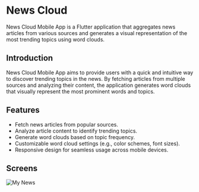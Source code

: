 # News Cloud 

News Cloud Mobile App is a Flutter application that aggregates news articles from various sources and generates a visual representation of the most trending topics using word clouds.

## Introduction

News Cloud Mobile App aims to provide users with a quick and intuitive way to discover trending topics in the news. By fetching articles from multiple sources and analyzing their content, the application generates word clouds that visually represent the most prominent words and topics.

## Features

- Fetch news articles from popular sources.
- Analyze article content to identify trending topics.
- Generate word clouds based on topic frequency.
- Customizable word cloud settings (e.g., color schemes, font sizes).
- Responsive design for seamless usage across mobile devices.

## Screens
![My News](https://github.com/MohamedEssam9009/News-Cloud/assets/77198018/151474c0-f0bd-4e00-8a4e-e7d1544249c8)


